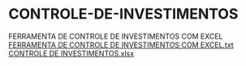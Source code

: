 # CONTROLE-DE-INVESTIMENTOS
FERRAMENTA DE CONTROLE DE INVESTIMENTOS COM EXCEL
[FERRAMENTA DE CONTROLE DE INVESTIMENTOS COM EXCEL.txt](https://github.com/user-attachments/files/20800067/FERRAMENTA.DE.CONTROLE.DE.INVESTIMENTOS.COM.EXCEL.txt)
[CONTROLE DE INVESTIMENTOS.xlsx](https://github.com/user-attachments/files/20800064/CONTROLE.DE.INVESTIMENTOS.xlsx)
